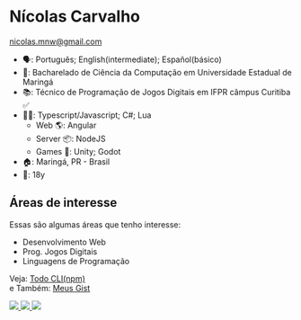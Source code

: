 # Nícolas Carvalho
nicolas.mnw@gmail.com

- 🗣: Português; English(intermediate); Español(básico)
- 🏫: Bacharelado de Ciência da Computação em Universidade Estadual de Maringá 
- 📚: Técnico de Programação de Jogos Digitais em IFPR câmpus Curitiba ✅
- 👩‍💻: Typescript/Javascript; C#; Lua
  - Web 🌎: Angular
  - Server 📦: NodeJS
  - Games 👾: Unity; Godot
- 🏠: Maringá, PR - Brasil
- 👤: 18y

## Áreas de interesse

Essas são algumas áreas que tenho interesse:
- Desenvolvimento Web
- Prog. Jogos Digitais 
- Linguagens de Programação

Veja: 
  <a href="https://npmjs.com/package/@cicolas/todo-cli" target="_blank">Todo CLI(npm)</a>
  <br>
e Também:
  <a href="https://gist.github.com/cicolas" target="_blank">Meus Gist</a>

<div>
  <a href="https://nickelodeon0077.itch.io/" target="_blank">
    <image src="https://img.shields.io/badge/Itch.io-FA5C5C?style=for-the-badge&logo=itch.io&logoColor=white" target="_blank"/>
  </a>
  <a href="https://instagram.com/Cicolas_" target="_blank">
    <image src="https://img.shields.io/badge/Instagram-E4405F?style=for-the-badge&logo=instagram&logoColor=white" target="_blank"/>
  </a>
  <a href="https://www.linkedin.com/in/n%C3%ADcolas-carvalho-2bb701252/" target="_blank">
    <image src="https://img.shields.io/badge/LinkedIn-0077B5?style=for-the-badge&logo=linkedin&logoColor=white" target="_blank"/>
  </a>
</div>
